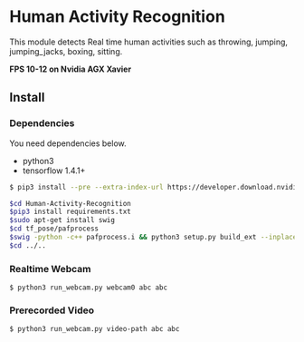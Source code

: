 # Human Activity Recognition

This module detects Real time human activities such as throwing, jumping, jumping_jacks, boxing, sitting. 

**FPS 10-12 on Nvidia AGX Xavier**

## Install

### Dependencies

You need dependencies below.

- python3
- tensorflow 1.4.1+

```bash
$ pip3 install --pre --extra-index-url https://developer.download.nvidia.com/compute/redist/jp/v411 tensorflow-gpu
```

```bash
$cd Human-Activity-Recognition
$pip3 install requirements.txt
$sudo apt-get install swig
$cd tf_pose/pafprocess
$swig -python -c++ pafprocess.i && python3 setup.py build_ext --inplace
$cd ../..
```

### Realtime Webcam

```
$ python3 run_webcam.py webcam0 abc abc
```

### Prerecorded Video

```
$ python3 run_webcam.py video-path abc abc
```

